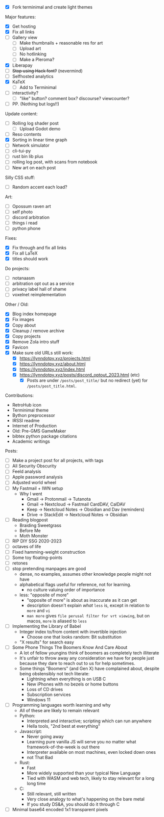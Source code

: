 - [x] Fork terminimal and create light themes

Major features:
- [x] Get hosting
- [x] Fix all links
- [ ] Gallery view
  - [ ] Make thumbnails + reasonable res for art
  - [ ] Upload art
  - [ ] No hotlinking
  - [ ] Make a Pleroma?
- [x] Liberapay
- [ ] ~~Stop using Hack font?~~ (nevermind)
- [ ] Selfhosted analytics
- [x] KaTeX
  - [ ] Add to Terminimal
- [ ] interactivity?
  - [ ] "like" button? comment box? discourse? viewcounter?
- [ ] PP. (Nothing but logs!!)

Update content:
- [ ] Rolling log shader post
  - [ ] Upload Godot demo
- [ ] Reso contents
- [x] Sorting in linear time graph
- [ ] Network simulator
- [ ] cli-tui-py
- [ ] rust bin lib plus
- [ ] rolling log post, with scans from notebook
- [ ] New art on each post

Silly CSS stuff:
- [ ] Random accent each load?

Art:
- [ ] Opossum raven art
- [ ] self photo
- [ ] discord arbitration
- [ ] things i read
- [ ] python phone

Fixes:
- [x] Fix through and fix all links
- [x] Fix all LaTeX
- [x] titles should work

Do projects:
- [ ] notanaasm
- [ ] arbitration opt out as a service
- [ ] privacy label hall of shame
- [ ] voxelnet reimplementation

Other / Old:
- [x] Blog index homepage
- [x] Fix images
- [x] Copy about
- [x] Cleanup / remove archive
- [x] Copy projects
- [x] Remove Zola intro stuff
- [x] Favicon
- [x] Make sure old URLs still work:
  - [x] https://lynndotpy.xyz/projects.html
  - [x] https://lynndotpy.xyz/about.html
  - [x] https://lynndotpy.xyz/index.html
  - [x] https://lynndotpy.xyz/posts/discord_optout_2023.html (etc)
    - [x] Posts are under `/posts/post_title/` but no redirect (yet) for `/posts/post_title.html`.

Contributions:
- RetroHub icon
- Terminimal theme
- Bython preprocessor
- IRSSI readme
- Internet of Production
- Old: Pre-GMS GameMaker
- bibtex python package citations
- Academic writings

Posts:
- [ ] Make a project post for all projects, with tags
- [ ] All Security Obscurity
- [ ] Feeld analysis
- [ ] Apple password analysis
- [ ] Adjusted world wheel
- [ ] My Fastmail + IWN setup
  - Why I went
    - Gmail -> Protonmail -> Tutanota
    - Gmail -> Nextcloud -> Fastmail CardDAV, CalDAV
    - Keep -> Nextcloud Notes -> Obsidian and Dav (reminders)
    - Drive -> StackEdit -> Nextcloud Notes -> Obsidian
- [ ] Reading blogpost
  - Braiding Sweetgrass
  - Before Me
  - Moth Monster
- [ ] RIP DIY SSG 2020-2023
- [ ] octaves of life
- [ ] Fixed hamming-weight construction
- [ ] Some toy floating-points
- [ ] retones
- [ ] stop pretending manpages are good
  - dense, no examples, assumes other knowledge people might not have
  - alphabetical flags useful for reference, not for learning.
    - no culture valuing order of importance
  - less: "opposite of more"
    - "opposite of more" is about as inaccurate as it can get
    - description doesn't explain *what* `less` is, except in relation to `more` and `vi`
    - `man more` gives `file perusal filter for vrt viewing`, but on macos, `more` is aliased to `less`
- [ ] Implementing the Library of Babel
  - Integer index to/from content with invertible injection
    - Choose one that looks random: Bit substitution
  - "X results" for search easy
- [ ] Some Phone Things The Boomers Know And Care About
  - A lot of fellow youngins think of boomers as completely tech illiterate
  - It's unfair to throw away any consideration we have for people just because they dare to reach out to us for help sometimes.
  - Some things "Boomers" (and Gen X) have complained about, despite being obstensibly not tech literate:
    - Lightning when everything is on USB C
    - New iPhones with no bezels or home buttons
    - Loss of CD drives
    - Subscription services
    - Windows 11
- [ ] Programming languages worth learning and why
  - All of these are likely to remain relevant
  - Python:
    - Interpreted and interactive; scripting which can run anywhere
    - Hella tools, "2nd best at everything"
  - Javascript:
    - Never going away
    - Learning pure vanilla JS will serve you no matter what framework-of-the-week is out there
    - Interpreter available on most machines, even locked down ones
    - not That Bad
  - Rust:
    - Fast
    - More widely supported than your typical New Language
    - Tied with WASM and web tech, likely to stay relevant for a long long time
  - C:
    - Still relevant, still written
    - Very close analogy to what's happening on the bare metal
    - If you study DS&A, you should do it through C
- [ ] Minimal base64 encoded 1x1 transparent pixels    
